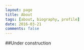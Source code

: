 ```yaml
---
layout: page
title: About
tags: [about, biography, profile]
date: 2016-03-21
comments: false
---
```

    
##Under construction
